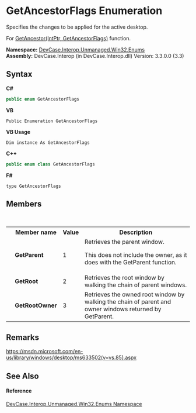 # GetAncestorFlags Enumeration
 

Specifies the changes to be applied for the active desktop. 

 For <a href="M_DevCase_Interop_Unmanaged_Win32_NativeMethods_GetAncestor">GetAncestor(IntPtr, GetAncestorFlags)</a> function.

**Namespace:**&nbsp;<a href="N_DevCase_Interop_Unmanaged_Win32_Enums">DevCase.Interop.Unmanaged.Win32.Enums</a><br />**Assembly:**&nbsp;DevCase.Interop (in DevCase.Interop.dll) Version: 3.3.0.0 (3.3)

## Syntax

**C#**<br />
``` C#
public enum GetAncestorFlags
```

**VB**<br />
``` VB
Public Enumeration GetAncestorFlags
```

**VB Usage**<br />
``` VB Usage
Dim instance As GetAncestorFlags
```

**C++**<br />
``` C++
public enum class GetAncestorFlags
```

**F#**<br />
``` F#
type GetAncestorFlags
```


## Members
&nbsp;<table><tr><th></th><th>Member name</th><th>Value</th><th>Description</th></tr><tr><td /><td target="F:DevCase.Interop.Unmanaged.Win32.Enums.GetAncestorFlags.GetParent">**GetParent**</td><td>1</td><td>Retrieves the parent window. 

 This does not include the owner, as it does with the GetParent function.</td></tr><tr><td /><td target="F:DevCase.Interop.Unmanaged.Win32.Enums.GetAncestorFlags.GetRoot">**GetRoot**</td><td>2</td><td>Retrieves the root window by walking the chain of parent windows.</td></tr><tr><td /><td target="F:DevCase.Interop.Unmanaged.Win32.Enums.GetAncestorFlags.GetRootOwner">**GetRootOwner**</td><td>3</td><td>Retrieves the owned root window by walking the chain of parent and owner windows returned by GetParent.</td></tr></table>

## Remarks
<a href="https://msdn.microsoft.com/en-us/library/windows/desktop/ms633502(v=vs.85).aspx" target="_blank">https://msdn.microsoft.com/en-us/library/windows/desktop/ms633502(v=vs.85).aspx</a>

## See Also


#### Reference
<a href="N_DevCase_Interop_Unmanaged_Win32_Enums">DevCase.Interop.Unmanaged.Win32.Enums Namespace</a><br />